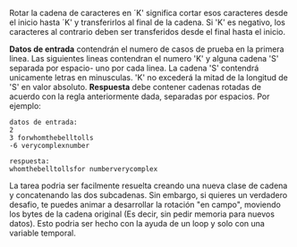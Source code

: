 Rotar la cadena de caracteres en ´K' significa cortar esos caracteres desde el inicio hasta ´K' y transferirlos al final de la cadena.
Si 'K' es negativo, los caracteres al contrario deben ser transferidos desde el final hasta el inicio.

**Datos de entrada** contendrán el numero de casos de prueba en la primera linea.
Las siguientes lineas contendran el numero 'K' y alguna cadena 'S' separada por espacio- uno por cada linea.
La cadena 'S' contendrá unicamente letras en minusculas. 'K' no excederá la mitad de la longitud de 'S' en valor absoluto.
**Respuesta** debe contener cadenas rotadas de acuerdo con la regla anteriormente dada, separadas por espacios. Por ejemplo:

    datos de entrada:
	2
	3 forwhomthebelltolls
	-6 verycomplexnumber
	
	respuesta:
	whomthebelltollsfor numberverycomplex

La tarea podria ser facilmente resuelta creando una nueva clase de cadena y concatenando las dos subcadenas.
Sin embargo, si quieres un verdadero desafio, te puedes animar a desarrollar la rotación "en campo", moviendo los bytes de
la cadena original (Es decir, sin pedir memoria para nuevos datos). Esto podria ser hecho con la ayuda de un loop y solo con 
una variable temporal.
